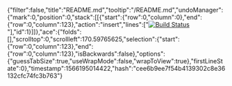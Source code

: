 {"filter":false,"title":"README.md","tooltip":"/README.md","undoManager":{"mark":0,"position":0,"stack":[[{"start":{"row":0,"column":0},"end":{"row":0,"column":123},"action":"insert","lines":["[![Build Status](https://travis-ci.org/colmcallan/ecommerce.svg?branch=master)](https://travis-ci.org/colmcallan/ecommerce)"],"id":1}]]},"ace":{"folds":[],"scrolltop":0,"scrollleft":170.59765625,"selection":{"start":{"row":0,"column":123},"end":{"row":0,"column":123},"isBackwards":false},"options":{"guessTabSize":true,"useWrapMode":false,"wrapToView":true},"firstLineState":0},"timestamp":1566195014422,"hash":"cee6b9ee7f54b4139302c8e36132cfc74fc3b763"}